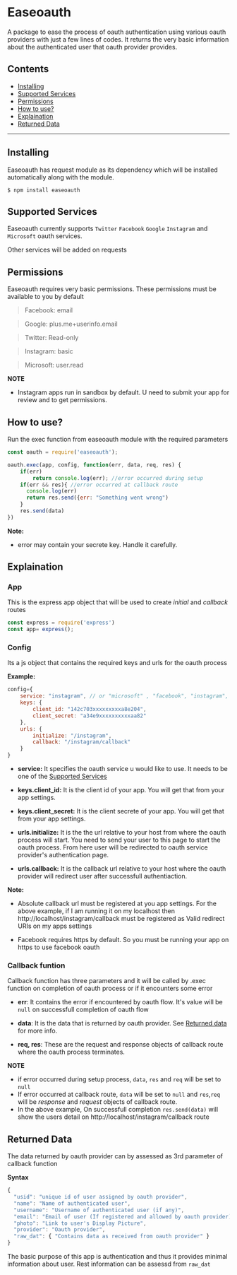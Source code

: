 # Easeoauth

A package to ease the process of oauth authentication using various oauth providers with just a few lines of codes. It returns the very basic information about the authenticated user that oauth provider provides.

## Contents
* [Installing](#installing)
* [Supported Services](#supported-services)
* [Permissions](#permissions)
* [How to use?](#how-to-use)
* [Explaination](#explaination)
* [Returned Data](#returned-data)


--------------------------------



## Installing

Easeoauth has request module as its dependency which will be installed automatically along with the module.

```
$ npm install easeoauth
```

## Supported Services

Easeoauth currently supports ``Twitter`` ```Facebook``` ```Google``` ``Instagram`` and ```Microsoft``` oauth services.

Other services will be added on requests

## Permissions

Easeoauth requires very basic permissions. These permissions must be available to you by default

>Facebook: email

>Google: plus.me+userinfo.email

>Twitter: Read-only

>Instagram: basic

>Microsoft: user.read

**NOTE**
- Instagram apps run in sandbox by default. U need to submit your app for review and to get permissions.

## How to use?

Run the exec function from easeoauth module with the required parameters

```Javascript
const oauth = require('easeoauth');

oauth.exec(app, config, function(err, data, req, res) {
    if(err)
        return console.log(err); //error occurred during setup
    if(err && res){ //error occurred at callback route
      console.log(err)
      return res.send({err: "Something went wrong")
    }
    res.send(data)
})

```
**Note:**
* error may contain your secrete key. Handle it carefully.

## Explaination

### App

This is the express app object that will be used to create *initial* and *callback* routes
```Javascript
const express = require('express')
const app= express();
```
### Config

Its a js object that contains the required keys and urls for the oauth process

**Example:**
```Javascript
config={
    service: "instagram", // or "microsoft" , "facebook", "instagram", "twitter"
    keys: {
        client_id: "142c703xxxxxxxxxa8e204",
        client_secret: "a34e9xxxxxxxxxxaa82"
    },
    urls: {
        initialize: "/instagram",
        callback: "/instagram/callback"
    }
}
```
- **service:** It specifies the oauth service u would like to use. It needs to be one of the [Supported Services](#supported-services)

- **keys.client_id:** It is the client id of your app. You will get that from your app settings.

- **keys.client_secret:** It is the client secrete of your app. You will get that from your app settings.

- **urls.initialize:** It is the the url relative to your host from where the oauth process will start. You need to send your user to this page to start the oauth process. From here user will be redirected to oauth service provider's authentication page.

- **urls.callback:** It is the callback url relative to your host where the oauth provider will redirect user after successfull authentiaction.

**Note:**

* Absolute callback url must be registered at you app settings. For the above example, if I am running it on my localhost then http://localhost/instagram/callback must be registered as Valid redirect URIs on my apps settings
- Facebook requires https by default. So you must be running your app on https to use facebook oauth

### Callback funtion

Callback function has three parameters and it will be called by .exec function on completion of oauth process or if it encounters some error

- **err**: It contains the error if encountered by oauth flow. It's value will be ```null``` on successfull completion of oauth flow

- **data**: It is the data that is returned by oauth provider. See [Returned data](#object) for more info.

- **req, res**: These are the request and response objects of callback route where the oauth process terminates.

**NOTE**
- if error occurred during setup process, ```data```, ```res``` and ```req``` will be set to ```null```
- If error occurred at callback route, ```data``` will be set to ```null``` and ```res```,```req``` will be *response* and *request* objects of callback route.
- In the above example, On successfull completion ```res.send(data)``` will show the users detail on http://localhost/instagram/callback route

## Returned Data

The data returned by oauth provider can by assessed as 3rd parameter of callback function

**Syntax**
```javascript
{
  "usid": "unique id of user assigned by oauth provider",
  "name": "Name of authenticated user",
  "username": "Username of authenticated user (if any)",
  "email": "Email of user (If registered and allowed by oauth provider)",
  "photo": "Link to user's Display Picture",
  "provider": "Oauth provider",
  "raw_dat": { "Contains data as received from oauth provider" }
}

```

The basic purpose of this app is authentication and thus it provides minimal information about user. Rest information can be assessd from ```raw_dat```

